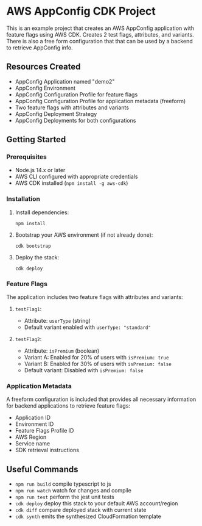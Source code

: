 # AWS AppConfig CDK Project

This is an example project that creates an AWS AppConfig application with feature flags using AWS CDK. Creates 2 test flags, attributes, and variants. There is also a free form configuration that that can be used by a backend to retrieve AppConfig info. 

## Resources Created

- AppConfig Application named "demo2"
- AppConfig Environment
- AppConfig Configuration Profile for feature flags
- AppConfig Configuration Profile for application metadata (freeform)
- Two feature flags with attributes and variants
- AppConfig Deployment Strategy
- AppConfig Deployments for both configurations

## Getting Started

### Prerequisites

- Node.js 14.x or later
- AWS CLI configured with appropriate credentials
- AWS CDK installed (`npm install -g aws-cdk`)

### Installation

1. Install dependencies:
   ```
   npm install
   ```

2. Bootstrap your AWS environment (if not already done):
   ```
   cdk bootstrap
   ```

3. Deploy the stack:
   ```
   cdk deploy
   ```

### Feature Flags

The application includes two feature flags with attributes and variants:

1. `testFlag1`: 
   - Attribute: `userType` (string)
   - Default variant enabled with `userType: "standard"`

2. `testFlag2`: 
   - Attribute: `isPremium` (boolean)
   - Variant A: Enabled for 20% of users with `isPremium: true`
   - Variant B: Enabled for 30% of users with `isPremium: false`
   - Default variant: Disabled with `isPremium: false`

### Application Metadata

A freeform configuration is included that provides all necessary information for backend applications to retrieve feature flags:

- Application ID
- Environment ID
- Feature Flags Profile ID
- AWS Region
- Service name
- SDK retrieval instructions

## Useful Commands

* `npm run build`   compile typescript to js
* `npm run watch`   watch for changes and compile
* `npm run test`    perform the jest unit tests
* `cdk deploy`      deploy this stack to your default AWS account/region
* `cdk diff`        compare deployed stack with current state
* `cdk synth`       emits the synthesized CloudFormation template